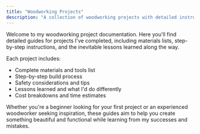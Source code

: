 ```yaml
---
title: "Woodworking Projects"
description: "A collection of woodworking projects with detailed instructions, lessons learned, and practical tips for builders of all skill levels."
---
```


Welcome to my woodworking project documentation. Here you'll find detailed guides for projects I've completed, including materials lists, step-by-step instructions, and the inevitable lessons learned along the way.

Each project includes:
- Complete materials and tools list
- Step-by-step build process
- Safety considerations and tips
- Lessons learned and what I'd do differently
- Cost breakdowns and time estimates

Whether you're a beginner looking for your first project or an experienced woodworker seeking inspiration, these guides aim to help you create something beautiful and functional while learning from my successes and mistakes.
